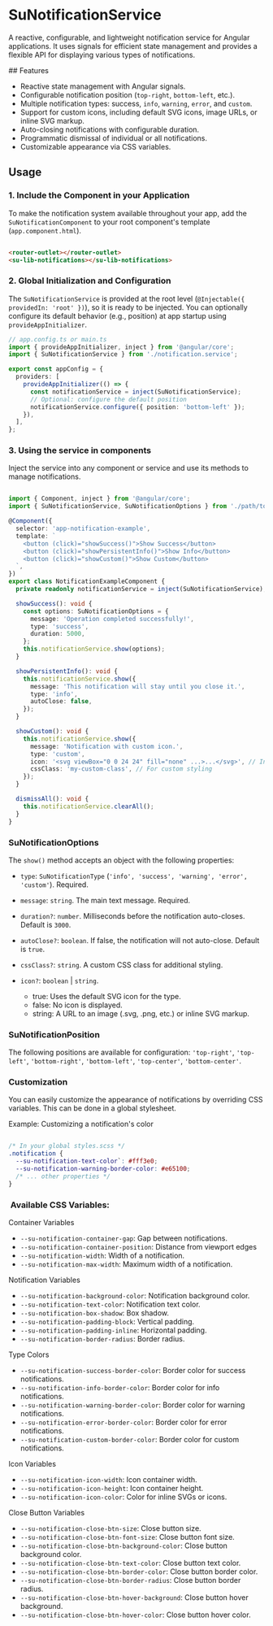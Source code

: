 # SuNotificationService
A reactive, configurable, and lightweight notification service for Angular applications. It uses signals for efficient state management and provides a flexible API for displaying various types of notifications.

## Features
- Reactive state management with Angular signals.
- Configurable notification position (`top-right`, `bottom-left`, etc.).
- Multiple notification types: success, `info`, `warning`, `error`, and `custom`.
- Support for custom icons, including default SVG icons, image URLs, or inline SVG markup.
- Auto-closing notifications with configurable duration.
- Programmatic dismissal of individual or all notifications.
- Customizable appearance via CSS variables.

## Usage
### 1. Include the Component in your Application
To make the notification system available throughout your app, add the `SuNotificationComponent` to your root component's template (`app.component.html`).

```HTML

<router-outlet></router-outlet>
<su-lib-notifications></su-lib-notifications>
```

###	2. Global Initialization and Configuration

The `SuNotificationService` is provided at the root level (`@Injectable({ providedIn: 'root' })`), so it is ready to be injected. You can optionally configure its default behavior (e.g., position) at app startup using `provideAppInitializer`.

```TypeScript
// app.config.ts or main.ts
import { provideAppInitializer, inject } from '@angular/core';
import { SuNotificationService } from './notification.service';

export const appConfig = {
  providers: [
    provideAppInitializer(() => {
      const notificationService = inject(SuNotificationService);
      // Optional: configure the default position
      notificationService.configure({ position: 'bottom-left' });
    }),
  ],
};
```

### 3. Using the service in components
Inject the service into any component or service and use its methods to manage notifications.

```TypeScript

import { Component, inject } from '@angular/core';
import { SuNotificationService, SuNotificationOptions } from './path/to/notification.service';

@Component({
  selector: 'app-notification-example',
  template: `
    <button (click)="showSuccess()">Show Success</button>
    <button (click)="showPersistentInfo()">Show Info</button>
    <button (click)="showCustom()">Show Custom</button>
  `,
})
export class NotificationExampleComponent {
  private readonly notificationService = inject(SuNotificationService);

  showSuccess(): void {
    const options: SuNotificationOptions = {
      message: 'Operation completed successfully!',
      type: 'success',
      duration: 5000,
    };
    this.notificationService.show(options);
  }

  showPersistentInfo(): void {
    this.notificationService.show({
      message: 'This notification will stay until you close it.',
      type: 'info',
      autoClose: false,
    });
  }

  showCustom(): void {
    this.notificationService.show({
      message: 'Notification with custom icon.',
      type: 'custom',
      icon: '<svg viewBox="0 0 24 24" fill="none" ...>...</svg>', // Inline SVG
      cssClass: 'my-custom-class', // For custom styling
    });
  }

  dismissAll(): void {
    this.notificationService.clearAll();
  }
}
```

### SuNotificationOptions
The `show()` method accepts an object with the following properties:

- `type`: `SuNotificationType` (`'info', 'success', 'warning', 'error', 'custom'`). Required.

- `message`: `string`. The main text message. Required.

- `duration?`: `number`. Milliseconds before the notification auto-closes. Default is `3000`.

- `autoClose?`: `boolean`. If false, the notification will not auto-close. Default is `true`.

- `cssClass?`: `string`. A custom CSS class for additional styling.

- `icon?`: `boolean` | `string`.

	- true: Uses the default SVG icon for the type.
	- false: No icon is displayed.
	- string: A URL to an image (.svg, .png, etc.) or inline SVG markup.

### SuNotificationPosition
The following positions are available for configuration:
`'top-right'`, `'top-left'`, `'bottom-right'`, `'bottom-left'`, `'top-center'`, `'bottom-center'`.

### Customization
You can easily customize the appearance of notifications by overriding CSS variables. This can be done in a global stylesheet.

Example: Customizing a notification's color

```CSS

/* In your global styles.scss */
.notification {
  --su-notification-text-color`: #fff3e0;
  --su-notification-warning-border-color: #e65100;
  /* ... other properties */
}
```

###	 Available CSS Variables:

Container Variables

- `--su-notification-container-gap`: Gap between notifications.
- `--su-notification-container-position`: Distance from viewport edges
- `--su-notification-width`: Width of a notification. 
- `--su-notification-max-width`: Maximum width of a notification.

Notification Variables
- `--su-notification-background-color`: Notification background color.
- `--su-notification-text-color`: Notification text color.
- `--su-notification-box-shadow`: Box shadow.
- `--su-notification-padding-block`: Vertical padding.
- `--su-notification-padding-inline`: Horizontal padding.
- `--su-notification-border-radius`: Border radius.

Type Colors
- `--su-notification-success-border-color`: Border color for success notifications.
- `--su-notification-info-border-color`: Border color for info notifications.
- `--su-notification-warning-border-color`: Border color for warning notifications.
- `--su-notification-error-border-color`: Border color for error notifications.
- `--su-notification-custom-border-color`: Border color for custom notifications.

Icon Variables
- `--su-notification-icon-width`: Icon container width.
- `--su-notification-icon-height`: Icon container height.
- `--su-notification-icon-color`: Color for inline SVGs or icons.

Close Button Variables
- `--su-notification-close-btn-size`: Close button size.
- `--su-notification-close-btn-font-size`: Close button font size.
- `--su-notification-close-btn-background-color`: Close button background color.
- `--su-notification-close-btn-text-color`: Close button text color.
- `--su-notification-close-btn-border-color`: Close button border color.
- `--su-notification-close-btn-border-radius`: Close button border radius.
- `--su-notification-close-btn-hover-background`: Close button hover background.
- `--su-notification-close-btn-hover-color`: Close button hover color.

